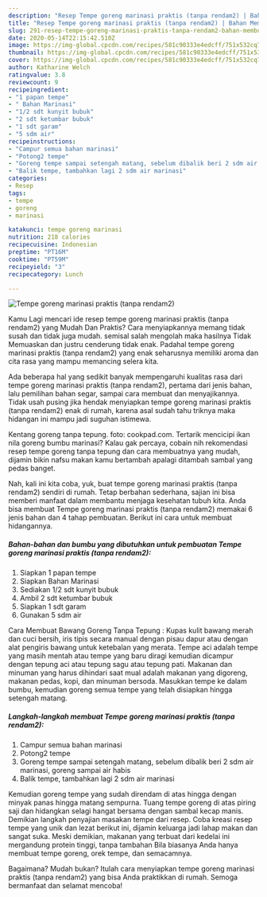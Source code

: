 ```yaml
---
description: "Resep Tempe goreng marinasi praktis (tanpa rendam2) | Bahan Membuat Tempe goreng marinasi praktis (tanpa rendam2) Yang Lezat"
title: "Resep Tempe goreng marinasi praktis (tanpa rendam2) | Bahan Membuat Tempe goreng marinasi praktis (tanpa rendam2) Yang Lezat"
slug: 291-resep-tempe-goreng-marinasi-praktis-tanpa-rendam2-bahan-membuat-tempe-goreng-marinasi-praktis-tanpa-rendam2-yang-lezat
date: 2020-05-14T22:15:42.510Z
image: https://img-global.cpcdn.com/recipes/581c90333e4edcff/751x532cq70/tempe-goreng-marinasi-praktis-tanpa-rendam2-foto-resep-utama.jpg
thumbnail: https://img-global.cpcdn.com/recipes/581c90333e4edcff/751x532cq70/tempe-goreng-marinasi-praktis-tanpa-rendam2-foto-resep-utama.jpg
cover: https://img-global.cpcdn.com/recipes/581c90333e4edcff/751x532cq70/tempe-goreng-marinasi-praktis-tanpa-rendam2-foto-resep-utama.jpg
author: Katharine Welch
ratingvalue: 3.8
reviewcount: 9
recipeingredient:
- "1 papan tempe"
- " Bahan Marinasi"
- "1/2 sdt kunyit bubuk"
- "2 sdt ketumbar bubuk"
- "1 sdt garam"
- "5 sdm air"
recipeinstructions:
- "Campur semua bahan marinasi"
- "Potong2 tempe"
- "Goreng tempe sampai setengah matang, sebelum dibalik beri 2 sdm air marinasi, goreng sampai air habis"
- "Balik tempe, tambahkan lagi 2 sdm air marinasi"
categories:
- Resep
tags:
- tempe
- goreng
- marinasi

katakunci: tempe goreng marinasi 
nutrition: 218 calories
recipecuisine: Indonesian
preptime: "PT16M"
cooktime: "PT59M"
recipeyield: "3"
recipecategory: Lunch

---
```



![Tempe goreng marinasi praktis (tanpa rendam2)](https://img-global.cpcdn.com/recipes/581c90333e4edcff/751x532cq70/tempe-goreng-marinasi-praktis-tanpa-rendam2-foto-resep-utama.jpg)

Kamu Lagi mencari ide resep tempe goreng marinasi praktis (tanpa rendam2) yang Mudah Dan Praktis? Cara menyiapkannya memang tidak susah dan tidak juga mudah. semisal salah mengolah maka hasilnya Tidak Memuaskan dan justru cenderung tidak enak. Padahal tempe goreng marinasi praktis (tanpa rendam2) yang enak seharusnya memiliki aroma dan cita rasa yang mampu memancing selera kita.

Ada beberapa hal yang sedikit banyak mempengaruhi kualitas rasa dari tempe goreng marinasi praktis (tanpa rendam2), pertama dari jenis bahan, lalu pemilihan bahan segar, sampai cara membuat dan menyajikannya. Tidak usah pusing jika hendak menyiapkan tempe goreng marinasi praktis (tanpa rendam2) enak di rumah, karena asal sudah tahu triknya maka hidangan ini mampu jadi suguhan istimewa.

Kentang goreng tanpa tepung. foto: cookpad.com. Tertarik mencicipi ikan nila goreng bumbu marinasi? Kalau gak percaya, cobain nih rekomendasi resep tempe goreng tanpa tepung dan cara membuatnya yang mudah, dijamin bikin nafsu makan kamu bertambah apalagi ditambah sambal yang pedas banget.


Nah, kali ini kita coba, yuk, buat tempe goreng marinasi praktis (tanpa rendam2) sendiri di rumah. Tetap berbahan sederhana, sajian ini bisa memberi manfaat dalam membantu menjaga kesehatan tubuh kita. Anda bisa membuat Tempe goreng marinasi praktis (tanpa rendam2) memakai 6 jenis bahan dan 4 tahap pembuatan. Berikut ini cara untuk membuat hidangannya.

<!--inarticleads1-->

##### Bahan-bahan dan bumbu yang dibutuhkan untuk pembuatan Tempe goreng marinasi praktis (tanpa rendam2):

1. Siapkan 1 papan tempe
1. Siapkan  Bahan Marinasi
1. Sediakan 1/2 sdt kunyit bubuk
1. Ambil 2 sdt ketumbar bubuk
1. Siapkan 1 sdt garam
1. Gunakan 5 sdm air


Cara Membuat Bawang Goreng Tanpa Tepung : Kupas kulit bawang merah dan cuci bersih, iris tipis secara manual dengan pisau dapur atau dengan alat pengiris bawang untuk ketebalan yang merata. Tempe aci adalah tempe yang masih mentah atau tempe yang baru diragi kemudian dicampur dengan tepung aci atau tepung sagu atau tepung pati. Makanan dan minuman yang harus dihindari saat mual adalah makanan yang digoreng, makanan pedas, kopi, dan minuman bersoda. Masukkan tempe ke dalam bumbu, kemudian goreng semua tempe yang telah disiapkan hingga setengah matang. 

<!--inarticleads2-->

##### Langkah-langkah membuat Tempe goreng marinasi praktis (tanpa rendam2):

1. Campur semua bahan marinasi
1. Potong2 tempe
1. Goreng tempe sampai setengah matang, sebelum dibalik beri 2 sdm air marinasi, goreng sampai air habis
1. Balik tempe, tambahkan lagi 2 sdm air marinasi


Kemudian goreng tempe yang sudah direndam di atas hingga dengan minyak panas hingga matang sempurna. Tuang tempe goreng di atas piring saji dan hidangkan selagi hangat bersama dengan sambal kecap manis. Demikian langkah penyajian masakan tempe dari resep. Coba kreasi resep tempe yang unik dan lezat berikut ini, dijamin keluarga jadi lahap makan dan sangat suka. Meski demikian, makanan yang terbuat dari kedelai ini mergandung protein tinggi, tanpa tambahan Bila biasanya Anda hanya membuat tempe goreng, orek tempe, dan semacamnya. 

Bagaimana? Mudah bukan? Itulah cara menyiapkan tempe goreng marinasi praktis (tanpa rendam2) yang bisa Anda praktikkan di rumah. Semoga bermanfaat dan selamat mencoba!
